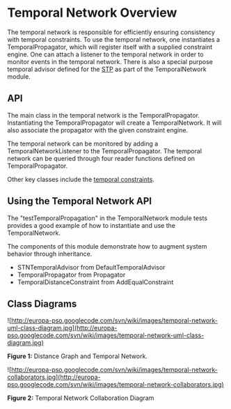 # Temporal Network Overview #

The temporal network is responsible for efficiently ensuring consistency with temporal constraints. To use the temporal network, one instantiates a TemporalPropagator, which will register itself with a supplied constraint engine. One can attach a listener to the temporal network in order to monitor events in the temporal network. There is also a special purpose temporal advisor defined for the [STP](BakSTP.md) as part of the TemporalNetwork module.

## API ##

The main class in the temporal network is the TemporalPropagator. Instantiating the TemporalPropagator will create a TemporalNetwork. It will also associate the propagator with the given constraint engine.

The temporal network can be monitored by adding a TemporalNetworkListener to the TemporalPropagator. The temporal network can be queried through four reader functions defined on TemporalPropagator.

Other key classes include the [temporal constraints](ConstraintLibraryReference#Temporal_Constraints.md).

## Using the Temporal Network API ##

The "testTemporalPropagation" in the TemporalNetwork module tests provides a good example of how to instantiate and use the TemporalNetwork.

The components of this module demonstrate how to augment system behavior through inheritance.

  * STNTemporalAdvisor from DefaultTemporalAdvisor
  * TemporalPropagator from Propagator
  * TemporalDistanceConstraint from AddEqualConstraint

## Class Diagrams ##
![http://europa-pso.googlecode.com/svn/wiki/images/temporal-network-uml-class-diagram.jpg](http://europa-pso.googlecode.com/svn/wiki/images/temporal-network-uml-class-diagram.jpg)

**Figure 1:** Distance Graph and Temporal Network.

![http://europa-pso.googlecode.com/svn/wiki/images/temporal-network-collaborators.jpg](http://europa-pso.googlecode.com/svn/wiki/images/temporal-network-collaborators.jpg)

**Figure 2:** Temporal Network Collaboration Diagram